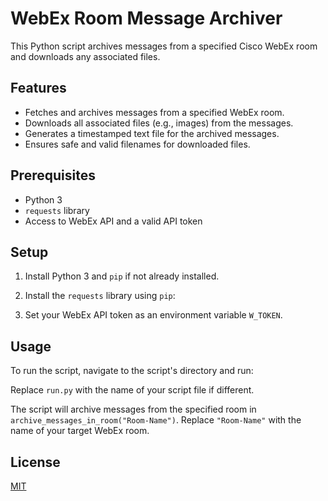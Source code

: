 # WebEx Room Message Archiver

This Python script archives messages from a specified Cisco WebEx room and downloads any associated files.

## Features
- Fetches and archives messages from a specified WebEx room.
- Downloads all associated files (e.g., images) from the messages.
- Generates a timestamped text file for the archived messages.
- Ensures safe and valid filenames for downloaded files.

## Prerequisites
- Python 3
- `requests` library
- Access to WebEx API and a valid API token

## Setup
1. Install Python 3 and `pip` if not already installed.
2. Install the `requests` library using `pip`:

3. Set your WebEx API token as an environment variable `W_TOKEN`.

## Usage
To run the script, navigate to the script's directory and run:

Replace `run.py` with the name of your script file if different.

The script will archive messages from the specified room in `archive_messages_in_room("Room-Name")`. Replace `"Room-Name"` with the name of your target WebEx room.

## License
[MIT](https://choosealicense.com/licenses/mit/)

